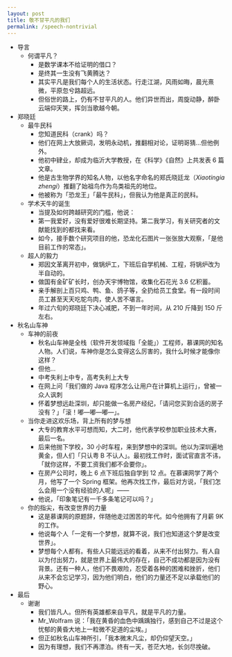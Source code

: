 ```yaml
---
layout: post
title: 敬不甘平凡的我们
permalink: /speech-nontrivial
---
```

* 导言
  - 何谓平凡？
    + 是数学课本不给证明的借口？
    + 是终其一生没有飞黄腾达？
    + 其实平凡是我们每个人的生活状态。行走江湖，风雨如晦，晨光熹微，平原忽兮路超远。
    + 但俗世的路上，仍有不甘平凡的人。他们异世而出，周旋动静，醉卧云端仰天笑，挥剑当歌越今朝。
* 郑晓廷
  - 最牛民科
    + 您知道民科（crank）吗？
    + 他们在网上大放厥词，发明永动机，推翻相对论，证明哥猜…但他例外。
    + 他初中肄业，却成为临沂大学教授，在《科学》《自然》上共发表 6 篇文章。
    + 他是古生物学界的知名人物，以他名字命名的郑氏晓廷龙（*Xiaotingia zhengi*）推翻了始祖鸟作为鸟类祖先的地位。
    + 他被称为「恐龙王」「最牛民科」，但我认为他是真正的民科。
  - 学术天牛的诞生
    + 当提及如何跨越研究的门槛，他说：
    + 第一我爱好，没有爱好很难长期坚持。第二我学习，有关研究者的文献能找到的都找来看。
    + 如今，接手数个研究项目的他，恐龙化石图片一张张放大观察，「是他目前工作的常态」。
  - 超人的毅力
    + 郑因文革离开初中，做锅炉工，下班后自学机械、工程，将锅炉改为半自动的。
    + 做国有金矿矿长时，创办天宇博物馆，收集化石花光 3.6 亿积蓄。
    + 亲手解剖上百只鸡、鸭、鱼、鸽子等，全扔给员工食堂。有一段时间员工甚至天天吃鸵鸟肉，使人苦不堪言。
    + 年过六旬的郑晓廷下决心减肥，不到一年时间，从 210 斤降到 150 斤左右。
* 秋名山车神
  - 车神的前夜
    + 秋名山车神是全栈（软件开发领域指「全能」）工程师，慕课网的知名人物。人们说，车神你是怎么变得这么厉害的，我什么时候才能像你这样？
    + 但他…
    + 中考失利上中专，高考失利上大专
    + 在网上问「我们做的 Java 程序怎么让用户在计算机上运行」，曾被一众人讽刺
    + 怀着梦想远赴深圳，却只能做一名房产经纪，「请问您买到合适的房子没有？」「滚！嘟—嘟—嘟—」。
  - 当你走进这欢乐场，背上所有的梦与想
    + 大专的教育水平可想而知，大二时，他代表学校参加职业技术大赛，最后一名。
    + 后来他抛下学校，30 小时车程，来到梦想中的深圳。他以为深圳遍地黄金，但人们「只认粤 B 不认人」。最初找工作时，面试官直言不讳，「就你这样，不要工资我们都不会要你」。
    + 在房产公司时，晚上 6 点下班后独自学到 12 点。在慕课网学了两个月，他写了一个 Spring 框架。他再次找工作，最后对方说，「我们怎么会用一个没有经验的人呢」——
    + 他说，「印象笔记有一千多条笔记可以吗？」
  - 你的指尖，有改变世界的力量
    + 这是慕课网的原题辞，伴随他走过困苦的年代。如今他拥有了月薪 9K 的工作。
    + 他说每个人「一定有一个梦想，就算不说，我们也知道这个梦是改变世界」。
    + 梦想每个人都有。有些人只能远远的看着，从来不付出努力。有人自以为付出努力，就是世界上最伟大的存在，自己不成功都是因为没有背景。还有一种人，他们不畏艰险，忍受着各种的困难和挫折，他们从来不会忘记学习，因为他们明白，他们的力量还不足以承载他们的野心。
* 最后
  - 谢谢
    + 我们皆凡人。但所有英雄都来自平凡，就是平凡的力量。
    + Mr\_Wolfram 说：「我在黄昏的血色中踽踽独行，感到自己不过是这个忧郁的黄昏大地上一粒微不足道的尘埃。」
    + 但正如秋名山车神所引，「我本微末凡尘，却仍仰望天空。」
    + 因为有理想，我们不再漂泊。终有一天，苍茫大地，长剑尽挽破。

